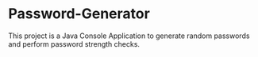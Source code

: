 # Password-Generator


This project is a Java Console Application to generate random passwords and perform password strength checks.
